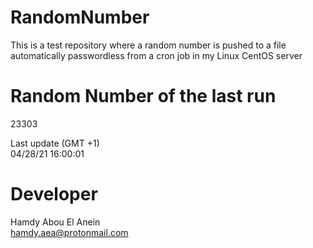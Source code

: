 # RandomNumber    
This is a test repository where a random number is pushed to a file automatically passwordless from a cron job in my Linux CentOS server    
# Random Number of the last run   
23303
      
Last update (GMT +1)    
04/28/21 16:00:01
# Developer    
Hamdy Abou El Anein   
hamdy.aea@protonmail.com
